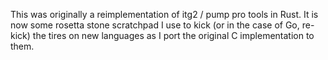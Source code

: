 This was originally a reimplementation of itg2 / pump pro tools in Rust.
It is now some rosetta stone scratchpad I use to kick (or in the case of
Go, re-kick) the tires on new languages as I port the original C
implementation to them.
